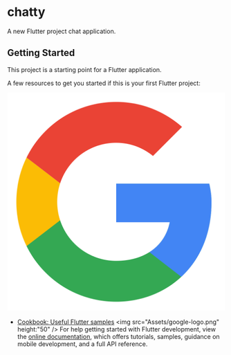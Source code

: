 # chatty

A new Flutter project chat application.

## Getting Started

This project is a starting point for a Flutter application.

A few resources to get you started if this is your first Flutter project:

![Google logo](Assets/google-logo.png)
- [Cookbook: Useful Flutter samples](https://docs.flutter.dev/cookbook)
<img src="Assets/google-logo.png" height:"50" />
For help getting started with Flutter development, view the
[online documentation](https://docs.flutter.dev/), which offers tutorials,
samples, guidance on mobile development, and a full API reference.
